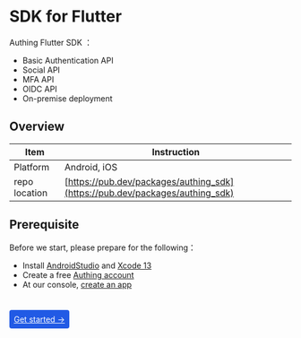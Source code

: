 # SDK for Flutter

<LastUpdated/>

Authing Flutter SDK ：

* Basic Authentication API
* Social API
* MFA API
* OIDC API
* On-premise deployment

## Overview

|   Item   |           Instruction                              |
| -------- | ------------------------------------------- |
| Platform | Android, iOS
| repo location | [https://pub.dev/packages/authing_sdk](https://pub.dev/packages/authing_sdk) |

## Prerequisite

Before we start, please prepare for the following：

- Install [AndroidStudio](https://developer.android.google.cn/studio) and [Xcode 13](https://developer.apple.com/xcode/)
- Create a free [Authing account](https://www.authing.cn/)
- At our console, [create an app](https://docs.authing.cn/v2/guides/app/create-app.html)

<br>

<span style="background-color: #215ae5;a:link:color:#FFF;padding:8px;border-radius: 4px;"><a href="./develop.html" style="color:#FFF;">Get started →</a>
</span>

<br>

